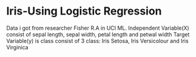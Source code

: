 # Iris-Using Logistic Regression
Data i got from researcher Fisher R.A in UCI ML.
Independent Variable(X) consist of  sepal length, sepal width, petal length and petwal width
Target Variable(y) is class consist of 3 class: Iris Setosa, Iris Versicolour and Iris Virginica
